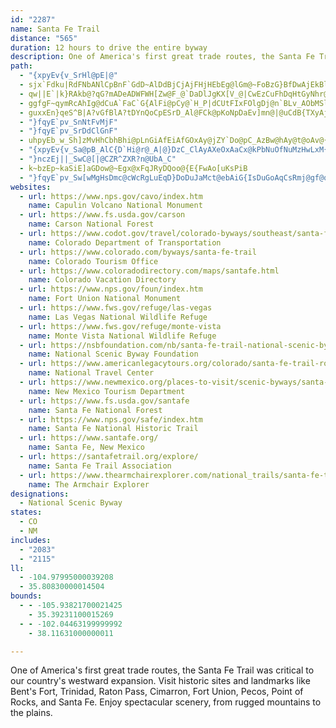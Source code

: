 ```yaml
---
id: "2287"
name: Santa Fe Trail
distance: "565"
duration: 12 hours to drive the entire byway
description: One of America's first great trade routes, the Santa Fe Trail was critical to our country's westward expansion. Visit historic sites and landmarks like Bent's Fort, Trinidad, Raton Pass, Cimarron, Fort Union, Pecos, Point of Rocks, and Santa Fe. Enjoy spectacular scenery, from rugged mountains to the plains.
path:
  - "{xpyEv{v_SrHl@pE|@"
  - sjx`Fdku|RdFNbANlCpBnF`GdD~AlDdBjCjAjFHjHEbEg@lGm@~FoBzG}BfDwAjEkBl@_@lMqH`EkBfDeAbF_BrKwAlG]vCQlDe@bD_@pEcArB}@bDuAhBw@`EgBlBWhCmAf\?~J?xF?lHgE|[cS|V{IfQaH`SwEbG}B`FwDrBsCnAsBzMwYbAeB~@mAbEmDjKcGrAcAtBkB|FwGvBgBvC}A`MuF|DaCxFqFzDaF`J{OvHaO|CiHdAmEfAsF|P_eAl@mCfA_DtAkClBcCbCwBrEyB`Ci@zAQxC?~P`@nNh@rEt@hNpEfuBbo@|xA~b@rGfBdGlAlL~@zfEhV`KVhOo@lIu@|D?lIR`Br@zC~Cf@f@`AV|R`ApHp@bIjApGlAtIxBfNzElIxDrPrJjj@j\pMzIjMhMrrAjeB|\xb@bZx`@dJfLhfA|uAfInJ~RlR`FhEp]f\vMnLv}BnwB|ZbWzZ|Yp}@~y@lDxE`{@hpBhk@~rAvJxUpb@haAfuBh~EhcAbkCboA~fD`IvTvGlOfKbRxuAbvBbDxFn`@lt@jNl[fDrGrBxCrE`Fry@vv@pD`EtBbDrBnE|q@nuBtArDlFlKjzEzlHhFhIpG`LrHtOnHjRrD~KtBnHrBzHbCvKlCpNdiAjaItAhK|Efk@jA~FxBlFlCpD|C~CnTzRbc@pa@lJnJ~AxC\rAX`C?vBmCd|@hQ~@xTnD~Cv@tApApAxBdLjVlBlCxRzOnClBbd@tSd~BxhAjExBxDzB~M`D~CfAt_BveAjFxA|MvB`Fh@fUMl@M`A}@Tm@bBgHXs@d@a@vBy@r\sGhPmD~LeBrDqA|VuMpIuDpXeDfImAvVmE~SeC|Du@hK_EjEsAlD_BpJ_HtAoBzDyHzBoJpAsIdByDx@u@b@QvGs@nAk@`F_D`@Gzi@DT?lg@PrFIrEHx\CbEDrCR|BMlFF~@G|As@d@m@j@oAnHe\d@gBl@kA`As@`AGdFpArCX`^jBxJvBzH|ANDt^jH`OlDjHpArElAfE\xAIpJmBz]gJrA{@pJ_J`d@gc@v@k@|CaAn@e@d@e@\eA@{@ch@w~AiDuJ}KmR_CiEoBwFgHsX[gBi@yJY{AiBcHYgBsIc[qAgG]wDK_QUyDiAiGwIq^qKw{@GmB\{MmAqd@iAeS?mCHaElA{OZyAl@eB~EmK|AcEr@gFJmGK}rDDwNDq`AIk`BHi\Ecx@]{DeAaE_CkE_BeBqA_AoD{AsCYgn@Eqh@mB{YgAiBWyA_@sCyAmCoCuAcCy@uBSSeSqkBOeD_@mUm@kkABaC?qALoB|Jm|AfCg^n@oKlPseC`I{jA~AaWlNwtBfFsv@hHofAnQanCr@mMEwWHkRAC
  - qw||E`|k}RAkb@?qG?mADeADWFWH[Zw@F_@`DaDlJgKX[V_@|CwEzCuFhDqHtGyNhr@a|AbEwK|AsFt@gDfAgHbFee@|ZkoCjOcsApBiOxA_HdOmm@`AgDpB}F|a@m_AvOa`@hAgErAyIlF}Q|AeGTaCLeE@e\U}`CC{uB^ifAH_IR{FZeEt@mFv@aEfmAysFt@sEl@aFn@{KNsI`@atM^gsCAiw@Vi}C^snBKauABse@SebAC}`AG_bDJmjBGqnBv@gnBB{nBe@wcKDol@N{O\gl@z@s`AXcb@HeXQeSWyn@Eme@Rc{@TslC?gg@NmNJ_U?wnAHk]e@kdCI{QLomBw@}qK?wBTgDl@gETeAh@gBt@eB`I}Mv@yAp@kBv@aDZeBNyARoDTywF[kHi@aEcAgFyAkFqJgZoIcToDgKocA{yCiC{K_B{K]wDk@uKeAkyAM}cB`@okB{vAc@s{AgAiE_@wBk@eAe@kFsDeAi@iAc@sBe@gBIugBCo~Cl@qFGsp@LmCEiA[Yc@Ys@_@gCB_AXuAVw@bA{AL_AGw@eAeBmAaAe@Sg@EkALi@X_Ax@mDfHmClEyBrC_Av@cAj@o@Ny@DulC?iu@Ko`A[ee@_@}CKqJmBgLY}ADkHrAmCPktAhA{wB^wxAd@wSGghCRi|@ZgCIcEcAyCsAyBaB}BgC_BsCmAyCe@eBw@_FU}FAwFIatBCg`@E_CMeBWcBwAeEeBgC}BcBwBo@uAWqsBG}y@Ng]AgMD_HRp^_c@bGcGtFsElpAcaApEmEnAaBxAkChAmCxAqEhAwFh@qFNoExBicAX{Ed@mFr@mFv@oEjBaIlD{Kxf@o|A|FgQtBoFnFuKrlCsqE`Ra\fCcFlEgKxt@sfBrQu^xCcHjb@kgAxB_GpBaHhAaFdAgGr@_Gr@aJhn@mqJvAaRrA{MnbAimIt@oHr@kK\oH~HymBpfAcvK`BuMx@gFp|AghI~CuQ`FsWzFc]Cw@N_Ax@gCn@{@~@q@`]wP_Pyj@_EgMaA}DoSms@_FiSqCcPeAaIaAyI}@mMaEgbAi@{IqGqzAimBWsxA~AgIMic@oBoMNoV?ehBQi_@zDiVHodBKmaB]ecBG{gDPuIE}dAqB_qABqNCi@MuAq@mA{Ac@gAUqBwGi`BhBug@jEeeAJ{FgBizAOsBSeAq@gBy@kAcAy@iA_@_BYgoA`@k~@gBcW_AwXVsd@Gq~@H}\G{E_@w[aIgE{AsJwB}JsCeBsAs@{@}IgPkGoGuNyMcBkBaAsBy@oCYmBEiByAq_C]aDc@kBy@{AlAeAXq@Da@[eqEAIEKKQ
  - ggfgF~qymRcAhIg@dCuA`FaC`G{AlFi@pCy@`H_P|dCUtFIxFOlgDj@n`BLv_AObMSlu@KfDy@|L{H~hA{HrjAKlEJhbE[~c@?fjADjFfEbu@bFht@jKdbBbAtEx@xBdAdBlDdEhA|Bh@hBn@fEDhCAbCsH|~@kBxQeArFiB`GeZfz@y@`D_@xB_CtPyOnmAwFxl@OnDU|c@i@|GmE|ZUvCIlFTxaAbAv`BHzo@ClBUxDs@lEm@tBqBvEeqAd|BiBrDyA~EcBzKcg@tzDq[pbCo@tFm@rLQtI{D~kAUlHI`K}@`zFFnr@O|vASz_Ai@na@OpoAB|FbGvkDz@rk@l@dXR~CxAzLl@lChFfQd@tBd@pCVzBFrCNda@Gle@HtYt@da@{o@tBwAMeYkGqDa@yb@`@{OAeXLeARqAp@_BzAa@x@_AvCShCNbDfFvi@fHxy@tC~Y\xE^zLE`ZRdOjRxgGBdCCfCe@|FgAnFo@lBu@lBsP`\_BvDoBlHm@|CsEf_@wE~\YfIRjFRtB^pBvFjUn@xET`DBrFC|y@TbTHb@Ej]DxVOvQm@~`@Glq@NriACby@Xbx@Xb_Fn@rqBiB`wBHjlBHz\NhlC@`dBLjc@zA|b@r@p`B?jb@Uh}Cd@bgGBbiFt@psBHvFj@|NlAnPvBfRnf@z{CbB|ItArH`XlnAALJdA|BfMnSt`AbQhw@r^f_Bl@tDXxBTzDH~F?|r@_@jkBTlb@N~Cx@fH`ClMhEdS~A~BrAdA~Bx@zCRnAApMsB`Fe@jJN^OzKThRExWNrT?h@L^ZHTDb@?hCO|qABfHPtCV|AdAxCr@rAz@lAlBzAlFvChA~@rA`BdAvBb@rAZ~AVnCAzEuFb`@S~BAfDzC|`BrBd}@tEhfCnH|sDp@`L^xD`QrpAzjAvjGvG|\vL`k@vEjVlWrnAbb@`pBnBxH~CzJjGpMZhArBrDxNxYlCrEnApAdIzFtf@x[hDlCzA~A~B`DrAbCfH|N`^hu@fUde@hCtGrAzEhIp\zGvYli@fwBbPtn@jAfHRjBT~EbBr|@IfCc@~CyHj`@[nBMbB?tAZxJGda@Pb~Ab@~BZz@vAlBXe@XObDe@pMCBnRIvSXP~FdDnKtGjAv@`CzBnc@xk@rHvIxtBjsB~RjR|GdHdJzKxU~\`oA~iBpVv]`bBjbCpLnQtjDz|Fl~EptHdsA`sBhu@xeAn|@rtAfNxSpBpCdF`GlgAfiA`Zd[vJxJhqBxtBrwAhyAtNnOlCfDxkBfqCpNvSzGjJ~A`B`SbQ`aAty@nFzFhDdEpBzCrBzDrDfIdArCvAtEh]~wAfaAxdD|CfJrFtN~gBbeE~S~f@|@dC~@bDr@jDt@fGRxD~Aj|@RtDx@`JhBrLxA`IhAfFx@jChAxCrCbFtCrEpBjCbBfBjCxB|F~Czu@|[nVvK|kAxk@vFzCbC~@vHxBjI`B`oFdcA`FhAxBx@tB`ApDdCrYpYxBlBjFrDzeB`dA|FvDzFtEbElEnGxHdJbM|DxH|CtHd\xeAzThu@rv@|fCfDvJ|AvDnDbHvDpFxPnTxqBthCfFdHpE`I|h@zjA|DxHrEtGz]j`@pZv[p[v[zjBfmBte@xe@|GhHpwA`yAvDtDlB|AjLfH|j@hSv}KfxDvyBnu@dCnAlCjB~BlBd|C`}CdGxEdElC`FdC`EtAzHpB~Cf@nzA`PzHfA`IrBhFpBfE|BbEjCxFzE`GxGpD`FhDdGzGtMvLxTxo@doAzo@fnA~G`NhdCxwEzxAtoCpMtUpjCrpE`AlChTp{@~J~m@bDpN^rCNxBDlEn@hNvCt\dEpWpAbGrBpHnDhJjC~E~B`EbDrElBxB`E`ElHrF`JzE|IxDrG~BvBdA|AlAdUvT|BjC|FfIrFbHnGrH~@~@|CtBzTxLrFfD`OtKjMzJhRxMzLfJnQdVfJvMlEbIdA|C`E`ObPfo@rClHbH~RxEdMvGtBrCdBdJlGlDjB~N|LrD~Bx@RrErBvBp@lEn@tCNdZF~b@EbHF`Gb@~d@`HhBJtH?r[sDtE_@rBE|EEry@~BfK~@`Ft@fJdChXxJvBh@pE\xBKnCYfBe@hAe@rJ{FpToN|D{BhAi@|Bi@~AWhAKrDJ`CX`Bd@rBx@dC`BdH`HbAr@hCtAlCh@|CBxBYxA]hAe@dC{AjFkExCmBfDuAtBq@fEm@dIYnFc@nQsDx@MpCkAdCe@v@ExBE~CFfDXhC`@vDv@dJfBh@HdCj@lA`@vAd@tAn@xAx@pAz@rAdAh@h@dAfAjDdEnBvBnAbAVN\Nr@Vx@PVFfAD`A@`AETCt@Mh@Ix@SdDe@`AKdD?pJR~ELbDAR@rEUtCe@jAWzAe@lCcAlB_Av@g@dAq@jC{BpAsA|DiF~CoEbJgMnJuMpGwIvAeBfEmEfDiDrEmFxFsHxH_Kz@mA\e@dEoFvC{D~@gAd@e@VSn@a@b@YfA]v@QjCWbC]xAa@p@Yj@UbBuApByBzA_BbAw@r@]jA_@fASbCUlBMfAMh@Mz@[nAo@p@e@v@{@h@w@n@kAh@qA\gAZgBhBqLz@aFd@aCn@eD`BsHjC{LXeARo@Xy@|@iBfAcBx@}@|AsAdAo@hAi@`A]bAWNEjh@sMjBUfACbA@jAFxCf@tJpB~EdAfBZ|J|BpFnAjB\nANx@?`ACbAOrA_@j@Ud@YdGsElBeA~@YfAUpAMpAKD@
  - guxxEn}qeS^B|A?vGfBlA?tDYnQoCpESrD_Al@FCk@pKoNpDaEv]mn@|@uCdB{TXyAj@k@|AM|Cp@hCNvE?bD[r|A@vGb@nB^fBf@`PdHpBXbGKdMe@bBWx@s@xA{CXYhBe@nCQh@St@s@hAgBh@kAvBuArBy@nFwAhN_Cl`@oOtAYlESxA_@tAwA\{@r@sDZ{@hB_BhA}AlCmF|Ee@n@SvBoAj@k@rN}TrB}BxA}@j@}@l@gB~BeJx@uBfK{Sv@e@bFi@hBq@NXnHrGlZjW`P~JlDrD|AnAx@^d@x@ttBgcArC_BlGaFhwAwoAbGaFnPiNhNsIx@|@zIbEnC}A~@]`H_ApCo@dDiAtMcIhBqAjHoH|HuLdLqW~DgItFyKvMoUvCoHnA_Fx@iFTqDLgHIoCUkDe@mEgAgF}BgHsp@{nBkG}PwBqEqGmK{IqMeCmCcD}BeOaHgDaC{BeCoC{DiAwCsGgVoC_JiBiHyBqHkE{KyEaI_GiI_I_IkJgGqEyBgj@ySsI_FmFqD_GiFaB_CsT}XsEeEmSkLcCqBgD{DcBmDkAkEy@oFOaFZyGlBaKnBaH|@wBjA{B|CkDnJoH~McJdCmDbCkC_@gApB}@tC_@jA[xAcA~BiCbJmNzAoC~CwD~FmF`GiCrDqBzCmChCkDhA{B|D_KdDuKfA{EdFoN`EaIbGoKrAwCXuArCuY?{CI_B_@kCgBwH[kCEoC^eKOoDmDaTyAaHc@yAo@gD_CaYyBkJm@yDIwAUuN_@sC]yA{BmGc@mEI{Ax@qWBaDQoBa@aCc@sAeJiQoHiRm@sCc@{D{AoSIeBFsA^sDtB{GbGmLxAgEl@eDDoBEqBWaCoEc[_AgDsB{Eo@sBOwBJ{D?aH~LkA~BXjH~CvHfCv]`NtKnErUxI~N`C`h@lExD|@jK~C~CRbPIlBYtRaFrAK|ABhVd@~BChr@}Ith@mGhIwAxEgAz]oL|Bq@`M{BrUmH~AWlUsBjEm@xD{@zKwD`GgBjM{BnBcAjBe@dGP|CKZHd[kEfE{@zGyCzAeAbBqArEwFvIkPxcAwpBvDyFpH_Il]yX`H{GjL{MbCgDlHmLjk@keApIgOtuAolBfCqExBwEbBeE~ByH`CcLt@aGzj@anFjB}NbBuIrDuLlBgFzPsa@lBeHx@iGXeFBsDy@}|AFoJLeDTmDz@oIv@eFbEwPtk@{vBhAyEl]_pArAoFfAsF`RskAx@aG|@gKTuK~@eaAbAyz@jBcnBAaFMiG[{FkLg|Ai@oKI_GBoHd@uMr@uKbAmLjHqdAjQupCxCui@X_MCeUW{MyAi^eFwu@q@aHcD{RmByFcBgDsBoF_A_BqHuHySgNyNmI{bA{o@eLaGqLsHg[oVciAm{@y_@qZq`@qYaHkDiF_CkEyAkLyC}GaAeNsAszAmMkl@oEyNeBiImAkIaBwKqCqP_GsHcDqJcFuMuHye@qYkMiH{KmHutAuy@uJgG}GgFsCuDyDyH}AyE_AgFs@gHoAcJyAgHaBgGcDsJeBsDgFyGoEiEuKmHyD}AeJwBaiAaPmsBcYuCq@gDmAwUaHYSa^yGaK{Ayb@kIyBYyJ[oGwAwEgBmDy@_R{CiBg@KCGZOPa@VeAb@ILoAb@oEjBmDfB_v@lb@{CbAaBPerAvMeU~@wa@lAux@lAa`A~Ksb@hDsC\mDxAyNfIiC~@yBHcDUmDkAgYeTcDwA{FqAiGSeFj@oLrDgBXqF[cG_B}AYsDW}s@M}IZcCVwIpAgJ|Bu[~LmHdC}FbCwFfBsFnAgmB|WmFn@iC?aU_B}I_AaK[eHXqG~@m^tK}Bj@gLtDuJxDsE~Byq@`k@{KlGkDpAeHlBmB^wHz@mIXox@VsLEiERqEr@uQpFwBRkEWeDgAwh@qXgE_B}SeHy`Cih@}OyByd@yEyKQe^hAsCRoHOi_@iDmEE{Hj@oz@bMc_@fGwdBfd@al@dPu[dIoS|F{LrByOhAmJOyMcAg[{Ccu@uG
  - "}fqyE`pv_SnNtFvMjF"
  - "}fqyE`pv_SrDdClGnF"
  - uhpyEb_w_Sh]zMvHhCbhBhi@pLnGiAfEiAfGOxAy@jZY`Do@pC_AzBw@hAy@t@oAv@{@^kFrAymBvOgCf@oBx@i@b@qAhDeCfLcA`q@WnHwBt[TzRXbFhAxg@?rHOxAwArD}IbRmDnGyC~Dwi@li@wSnToFlFaDxEq@lCoI`e@oEpTuNpd@aDnMsG~[aDlKoN~`@uUto@i@~By@~BcDrEaKnM{C`CeFxAwHr@qKbBe\|Mgx@jZiDrB}C|BiNvKsFjFeD|HwDrKyBdUaE|h@oB|j@[lBW\mZr@OMm@?mGRo@f@gDpD_CfB}ElCwHxB}QnLqKlGaUvN{AvAa[~\eB~@}CpA]^mH|Ls@~BCl@NdFK~Ai@xAoDtGSx@Br@rDtMxDzO|@jCrDjHTbAAXS`@}@x@iKjGgAxAcAnCi@|D_@nFKbOJ~FX~Cv@`Dp@xBfUfk@jAtGv@fGhAtFZdFlBKxF?pBm@|ASPe@_@_B?o@n@wARQt@[^Cle@fN^`@AjAgAtLy@tLF`Qb@lr@?bMSlDuAzGoAzDoArCeAdDIf@CjCTjBr@lAb@l@lF~EzAnBnFlLx@|B^`C?xGd@nPX|Rs@rGcDnIqA`BaRxDoEJqGc@_C[qEQqIrAen@rc@_R~HiAz@k@xAM|@y@`xAIlA
  - "{xpyEv{v_Sa@pB_AlC{D`Hi@r@_A|@}DzC_ClAyAXeOxAaCx@kPbNuOfNuMzHwLxM{DzDsD~B}ElB}Cp@oBXyALcORkDV{Bf@iErBwVbQgBdAiEpA}DZcBA{O_B_B?wCj@y@^_Ar@gZ|W_DxBuFbDeQpFwEfAcAd@iCrBsVnJ}Ff@sC?aEn@umAzb@kSdG{t@bVgBRmIFmFm@oKmE{DsDeFoFuKgQiP}XiEmGcC[oCX"
  - "}nczEj||_SwC@[|@CZR^ZXR?n@UbA_C"
  - k~bzEp~kaSiE]aGDow@~Egx@xFqJRyDQoo@{E{FwAo[uKsPiB
  - "}fqyE`pv_Sw[wMgHsDmc@cWcRgLuEqD}DoDuJaMct@ebAiG{IsDuGoAqCsRmj@gf@qwAgLc^wDoOcbAurEq`@ugB{BuIyAaEmCkGcC{EqEmGan@cu@yqC}fDqQsTw}@cgAsLiNkJmLiTqVq|B_pCccCgvCyQcT}IcLqXq\\_g@{n@{EsGih@}p@{i@kh@{aAm}@_UmUuKcKoS{Sgg@ag@cC_CwDsCeGsCwC_AmCg@wDQeXoBui@kEsf@eD}qC_T}l@yDqmA_E}Vg@k[sAih@w@coCKqO}Akg@wKcy@uPwQcEwnBea@c\\sHg`AkRa|@aSw[aGwk@iLu`@_Jk^sH}SaEgW{Fyf@yMgUwFeuA}^yJsBuGqBcCaAwVgGcD_@gf@oNc[aIkJkBkH_CsN{DksCau@}S}Gim@aOgc@cLk]wKw`Ak]gD{@wxBmt@yMcFyL_EcFmAsPy@tBiMJcCYwEiNc]oBsDyAeBiAaAcBsAuB_AgBw@sC[_FSkF?{E@"
websites:
  - url: https://www.nps.gov/cavo/index.htm
    name: Capulin Volcano National Monument
  - url: https://www.fs.usda.gov/carson
    name: Carson National Forest
  - url: https://www.codot.gov/travel/colorado-byways/southeast/santa-fe-trail
    name: Colorado Department of Transportation
  - url: https://www.colorado.com/byways/santa-fe-trail
    name: Colorado Tourism Office
  - url: https://www.coloradodirectory.com/maps/santafe.html
    name: Colorado Vacation Directory
  - url: https://www.nps.gov/foun/index.htm
    name: Fort Union National Monument
  - url: https://www.fws.gov/refuge/las-vegas
    name: Las Vegas National Wildlife Refuge
  - url: https://www.fws.gov/refuge/monte-vista
    name: Monte Vista National Wildlife Refuge
  - url: https://nsbfoundation.com/nb/santa-fe-trail-national-scenic-byway/
    name: National Scenic Byway Foundation
  - url: https://www.americanlegacytours.org/colorado/santa-fe-trail-road-trip/
    name: National Travel Center
  - url: https://www.newmexico.org/places-to-visit/scenic-byways/santa-fe-trail-national/
    name: New Mexico Tourism Department
  - url: https://www.fs.usda.gov/santafe
    name: Santa Fe National Forest
  - url: https://www.nps.gov/safe/index.htm
    name: Santa Fe National Historic Trail
  - url: https://www.santafe.org/
    name: Santa Fe, New Mexico
  - url: https://santafetrail.org/explore/
    name: Santa Fe Trail Association
  - url: https://www.thearmchairexplorer.com/national_trails/santa-fe-trail.php
    name: The Armchair Explorer
designations:
  - National Scenic Byway
states:
  - CO
  - NM
includes:
  - "2083"
  - "2115"
ll:
  - -104.97995000039208
  - 35.80830000014504
bounds:
  - - -105.93821700021425
    - 35.39231100015269
  - - -102.04463199999992
    - 38.11631000000011

---
```


One of America's first great trade routes, the Santa Fe Trail was critical to our country's westward expansion. Visit historic sites and landmarks like Bent's Fort, Trinidad, Raton Pass, Cimarron, Fort Union, Pecos, Point of Rocks, and Santa Fe. Enjoy spectacular scenery, from rugged mountains to the plains.
